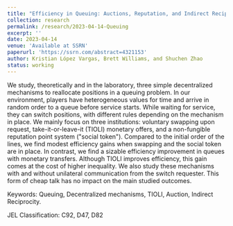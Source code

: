 ```yaml
---
title: "Efficiency in Queuing: Auctions, Reputation, and Indirect Reciprocity"
collection: research
permalink: /research/2023-04-14-Queuing
excerpt: ''
date: 2023-04-14
venue: 'Available at SSRN'
paperurl: 'https://ssrn.com/abstract=4321153'
author: Kristian López Vargas, Brett Williams, and Shuchen Zhao
status: working
---
```


We study, theoretically and in the laboratory, three simple decentralized mechanisms to reallocate positions in a queuing problem. In our environment, players have heterogeneous values for time and arrive in random order to a queue before service starts. While waiting for service, they can switch positions, with different rules depending on the mechanism in place. We mainly focus on three institutions: voluntary swapping upon request, take-it-or-leave-it (TIOLI) monetary offers, and a non-fungible reputation point system ("social token"). Compared to the initial order of the lines, we find modest efficiency gains when swapping and the social token are in place. In contrast, we find a sizable efficiency improvement in queues with monetary transfers. Although TIOLI improves efficiency, this gain comes at the cost of higher inequality. We also study these mechanisms with and without unilateral communication from the switch requester. This form of cheap talk has no impact on the main studied outcomes.

Keywords: Queuing, Decentralized mechanisms, TIOLI, Auction, Indirect Reciprocity.

JEL Classification: C92, D47, D82
